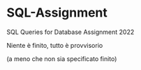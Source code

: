 # SQL-Assignment
SQL Queries for Database Assignment 2022

Niente è finito, tutto è provvisorio

(a meno che non sia specificato finito)